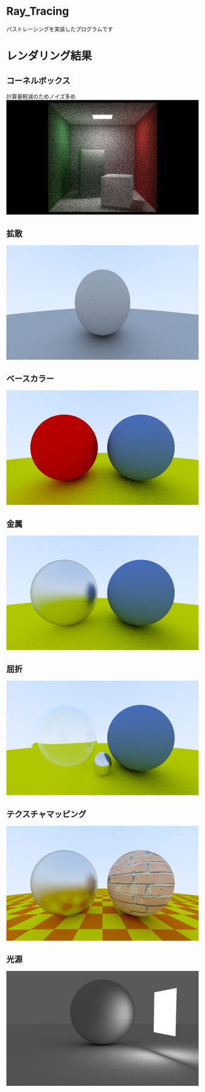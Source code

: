 # Ray_Tracing
パストレーシングを実装したプログラムです

# レンダリング結果
## コーネルボックス
計算量軽減のためノイズ多め
![cornelbox](https://github.com/takara0524/Ray_Tracing/blob/master/Project2/Project2/renderimage/cornelbox.jpg?raw=true)
## 拡散
![difuse](https://github.com/takara0524/Ray_Tracing/blob/master/Project2/Project2/renderimage/diffuse.jpg?raw=true)
## ベースカラー
![color](https://github.com/takara0524/Ray_Tracing/blob/master/Project2/Project2/renderimage/color.jpg?raw=true)
## 金属
![metal](https://github.com/takara0524/Ray_Tracing/blob/master/Project2/Project2/renderimage/metal.jpg?raw=true)
## 屈折
![fresnel](https://github.com/takara0524/Ray_Tracing/blob/master/Project2/Project2/renderimage/fresnel.jpg?raw=true)
## テクスチャマッピング
![texture](https://github.com/takara0524/Ray_Tracing/blob/master/Project2/Project2/renderimage/texture.jpg?raw=true)
## 光源
![light](https://github.com/takara0524/Ray_Tracing/blob/master/Project2/Project2/renderimage/light.jpg?raw=true)

